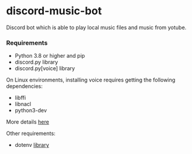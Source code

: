 # discord-music-bot
Discord bot which is able to play local music files and music from yotube.

### Requirements
- Python 3.8 or higher and pip
- discord.py library
- discord.py[voice] library

On Linux environments, installing voice requires getting the following dependencies:
- libffi
- libnacl
- python3-dev

More details [here](https://discordpy.readthedocs.io/en/stable/intro.html)

Other requirements:
- dotenv [library](https://pypi.org/project/python-dotenv/)


